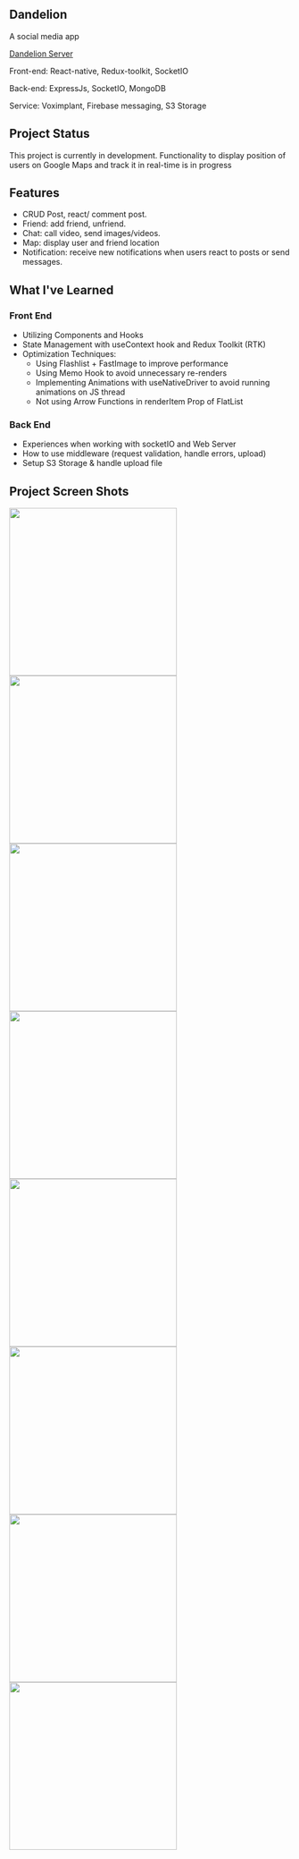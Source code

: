 ## Dandelion

A social media app

<a href="https://github.com/lancer2672/DandelionServer" target="_blank">Dandelion Server</a>

Front-end: React-native, Redux-toolkit, SocketIO

Back-end: ExpressJs, SocketIO, MongoDB

Service: Voximplant, Firebase messaging, S3 Storage

## Project Status

This project is currently in development. Functionality to display position of users on Google Maps and track it in real-time is in progress

## Features

- CRUD Post, react/ comment post.
- Friend: add friend, unfriend.
- Chat: call video, send images/videos.
- Map: display user and friend location
- Notification: receive new notifications when users react to posts or send messages.

## What I've Learned

### Front End

- Utilizing Components and Hooks
- State Management with useContext hook and Redux Toolkit (RTK)
- Optimization Techniques:
  - Using Flashlist + FastImage to improve performance
  - Using Memo Hook to avoid unnecessary re-renders
  - Implementing Animations with useNativeDriver to avoid running animations on JS thread
  - Not using Arrow Functions in renderItem Prop of FlatList

### Back End

- Experiences when working with socketIO and Web Server
- How to use middleware (request validation, handle errors, upload)
- Setup S3 Storage & handle upload file

## Project Screen Shots

<img src="https://github.com/lancer2672/Dandelion/assets/90507570/234f3cfa-7069-47e3-81b5-0de9c1f4c2fb"  width="300">
<img src="https://github.com/lancer2672/Dandelion/assets/90507570/24c02733-7f18-44a0-af23-1701a8baff59"  width="300">
<img src="https://github.com/lancer2672/Dandelion/assets/90507570/909ffdab-a2b3-4967-aa3c-95a64404a145" width="300">
<img src="https://github.com/lancer2672/Dandelion/assets/90507570/b00270b8-aaf4-4bd8-bfac-5077dd6cbd7f" width="300">
<img src="https://github.com/lancer2672/Dandelion/assets/90507570/4a0b4acc-d9a9-477c-a3b3-2bfd85fc5967" width="300">
<img src="https://github.com/lancer2672/Dandelion/assets/90507570/5004f845-10de-4a3f-a608-809e8db9bcd8" width="300">
<img src="https://github.com/lancer2672/Dandelion/assets/90507570/2574aae6-3992-4fdc-982c-8ec23ef7c51e" width="300">
<img src="https://github.com/lancer2672/Dandelion/assets/90507570/d47e01c6-803f-4b59-a722-3557078054cf" width="300">
